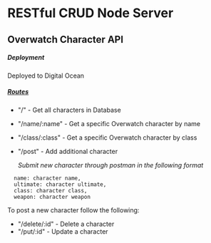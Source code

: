 # RESTful CRUD Node Server
## Overwatch Character API

##### Deployment
Deployed to Digital Ocean

##### [Routes](https://github.com/KennyStephens/RESTful-CRUD-Node-Server/blob/master/routes/overwatch.routes.js)
- "/" - Get all characters in Database
- "/name/:name" - Get a specific Overwatch character by name
- "/class/:class" - Get a specific Overwatch character by class
- "/post" - Add additional character

  *Submit new character through postman in the following format*
```
  name: character name,
  ultimate: character ultimate,
  class: character class,
  weapon: character weapon
```
To post a new character follow the following:
- "/delete/:id" - Delete a character
- "/put/:id" - Update a character